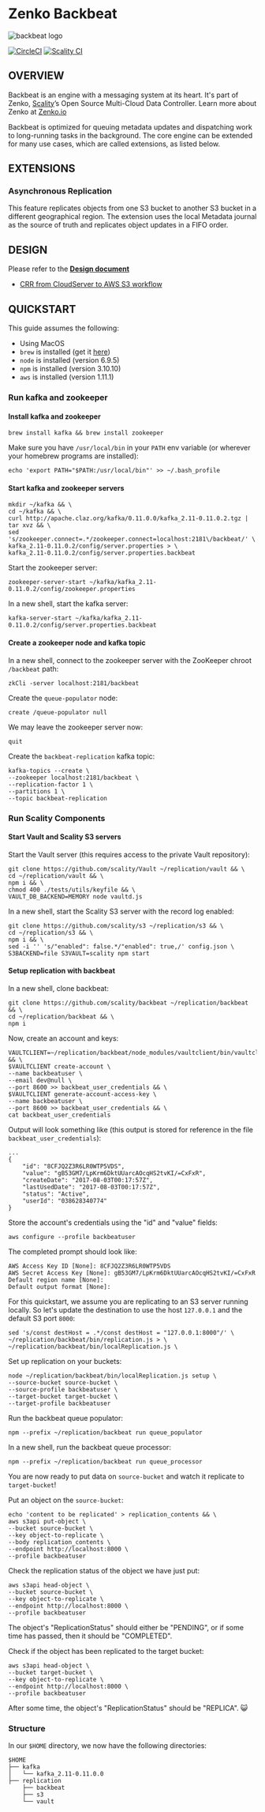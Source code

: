 # Zenko Backbeat

![backbeat logo](res/backbeat-logo.png)

[![CircleCI][badgepub]](https://circleci.com/gh/scality/backbeat)
[![Scality CI][badgepriv]](http://ci.ironmann.io/gh/scality/backbeat)

## OVERVIEW

Backbeat is an engine with a messaging system at its heart.
It's part of Zenko, [Scality](http://www.scality.com/)’s
Open Source Multi-Cloud Data Controller.
Learn more about Zenko at [Zenko.io](http://www.zenko.io/)

Backbeat is optimized for queuing metadata updates and dispatching work
to long-running tasks in the background.
The core engine can be extended for many use cases,
which are called extensions, as listed below.

## EXTENSIONS

### Asynchronous Replication

This feature replicates objects from one S3 bucket to another S3
bucket in a different geographical region. The extension uses the
local Metadata journal as the source of truth and replicates object
updates in a FIFO order.

## DESIGN

Please refer to the ****[Design document](/DESIGN.md)****

- [CRR from CloudServer to AWS S3 workflow](/docs/crr-to-aws-s3.md)

## QUICKSTART

This guide assumes the following:

* Using MacOS
* `brew` is installed (get it [here](https://brew.sh/))
* `node` is installed (version 6.9.5)
* `npm` is installed (version 3.10.10)
* `aws` is installed (version 1.11.1)

### Run kafka and zookeeper

#### Install kafka and zookeeper

```
brew install kafka && brew install zookeeper
```

Make sure you have `/usr/local/bin` in your `PATH` env variable (or wherever
your homebrew programs are installed):

```
echo 'export PATH="$PATH:/usr/local/bin"' >> ~/.bash_profile
```

#### Start kafka and zookeeper servers

```
mkdir ~/kafka && \
cd ~/kafka && \
curl http://apache.claz.org/kafka/0.11.0.0/kafka_2.11-0.11.0.2.tgz | tar xvz && \
sed 's/zookeeper.connect=.*/zookeeper.connect=localhost:2181\/backbeat/' \
kafka_2.11-0.11.0.2/config/server.properties > \
kafka_2.11-0.11.0.2/config/server.properties.backbeat
```

Start the zookeeper server:

```
zookeeper-server-start ~/kafka/kafka_2.11-0.11.0.2/config/zookeeper.properties
```

In a new shell, start the kafka server:

```
kafka-server-start ~/kafka/kafka_2.11-0.11.0.2/config/server.properties.backbeat
```

#### Create a zookeeper node and kafka topic

In a new shell, connect to the zookeeper server with the ZooKeeper chroot
`/backbeat` path:

```
zkCli -server localhost:2181/backbeat
```

Create the `queue-populator` node:

```
create /queue-populator null
```

We may leave the zookeeper server now:

```
quit
```

Create the `backbeat-replication` kafka topic:

```
kafka-topics --create \
--zookeeper localhost:2181/backbeat \
--replication-factor 1 \
--partitions 1 \
--topic backbeat-replication
```

### Run Scality Components

#### Start Vault and Scality S3 servers

Start the Vault server (this requires access to the private Vault repository):

```
git clone https://github.com/scality/Vault ~/replication/vault && \
cd ~/replication/vault && \
npm i && \
chmod 400 ./tests/utils/keyfile && \
VAULT_DB_BACKEND=MEMORY node vaultd.js
```

In a new shell, start the Scality S3 server with the record log enabled:

```
git clone https://github.com/scality/s3 ~/replication/s3 && \
cd ~/replication/s3 && \
npm i && \
sed -i '' 's/"enabled": false.*/"enabled": true,/' config.json \
S3BACKEND=file S3VAULT=scality npm start
```

#### Setup replication with backbeat

In a new shell, clone backbeat:

```
git clone https://github.com/scality/backbeat ~/replication/backbeat && \
cd ~/replication/backbeat && \
npm i
```

Now, create an account and keys:

```
VAULTCLIENT=~/replication/backbeat/node_modules/vaultclient/bin/vaultclient && \
$VAULTCLIENT create-account \
--name backbeatuser \
--email dev@null \
--port 8600 >> backbeat_user_credentials && \
$VAULTCLIENT generate-account-access-key \
--name backbeatuser \
--port 8600 >> backbeat_user_credentials && \
cat backbeat_user_credentials
```

Output will look something like (this output is stored for reference in the file
`backbeat_user_credentials`):

```
...
{
    "id": "8CFJQ2Z3R6LR0WTP5VDS",
    "value": "gB53GM7/LpKrm6DktUUarcAOcqHS2tvKI/=CxFxR",
    "createDate": "2017-08-03T00:17:57Z",
    "lastUsedDate": "2017-08-03T00:17:57Z",
    "status": "Active",
    "userId": "038628340774"
}
```

Store the account's credentials using the "id" and "value" fields:

```
aws configure --profile backbeatuser
```

The completed prompt should look like:

```
AWS Access Key ID [None]: 8CFJQ2Z3R6LR0WTP5VDS
AWS Secret Access Key [None]: gB53GM7/LpKrm6DktUUarcAOcqHS2tvKI/=CxFxR
Default region name [None]:
Default output format [None]:
```

For this quickstart, we assume you are replicating to an S3 server running
locally. So let's update the destination to use the host `127.0.0.1` and the
default S3 port `8000`:

```
sed 's/const destHost = .*/const destHost = "127.0.0.1:8000"/' \
~/replication/backbeat/bin/replication.js > \
~/replication/backbeat/bin/localReplication.js \
```

Set up replication on your buckets:

```
node ~/replication/backbeat/bin/localReplication.js setup \
--source-bucket source-bucket \
--source-profile backbeatuser \
--target-bucket target-bucket \
--target-profile backbeatuser
```

Run the backbeat queue populator:

```
npm --prefix ~/replication/backbeat run queue_populator
```

In a new shell, run the backbeat queue processor:

```
npm --prefix ~/replication/backbeat run queue_processor
```

You are now ready to put data on `source-bucket` and watch it replicate to
`target-bucket`!

Put an object on the `source-bucket`:

```
echo 'content to be replicated' > replication_contents && \
aws s3api put-object \
--bucket source-bucket \
--key object-to-replicate \
--body replication_contents \
--endpoint http://localhost:8000 \
--profile backbeatuser
```

Check the replication status of the object we have just put:

```
aws s3api head-object \
--bucket source-bucket \
--key object-to-replicate \
--endpoint http://localhost:8000 \
--profile backbeatuser
```

The object's "ReplicationStatus" should either be "PENDING", or if some time has
passed, then it should be "COMPLETED".

Check if the object has been replicated to the target bucket:

```
aws s3api head-object \
--bucket target-bucket \
--key object-to-replicate \
--endpoint http://localhost:8000 \
--profile backbeatuser
```

After some time, the object's "ReplicationStatus" should be "REPLICA".
:smiley_cat:

### Structure

In our `$HOME` directory, we now have the following directories:

```
$HOME
├── kafka
│   └── kafka_2.11-0.11.0.0
├── replication
    ├── backbeat
    ├── s3
    └── vault
```

[badgepriv]: http://ci.ironmann.io/gh/scality/backbeat.svg?style=svg&circle-token=32e5dfd968e673450c44f0a255d1a812bae9b00c
[badgepub]: https://circleci.com/gh/scality/backbeat.svg?style=svg
